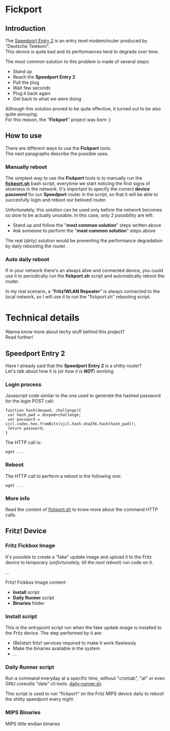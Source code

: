 # Fickport
## Introduction
The [Speedport Entry 2](https://de.wikipedia.org/wiki/Speedport) is an entry level modem/router produced by "Deutsche Telekom".  
This device is quite bad and its performances tend to degrade over time.  

The most common solution to this problem is made of several steps:
- Stand up
- Reach the **Speedport Entry 2**
- Pull the plug
- Wait few seconds
- Plug it back again
- Get back to what we were doing

Although this solution proved to be quite effective, it turned out to be also quite *annoying*.  
For this reason, the "**Fickport**" project was born :)

## How to use
There are different ways to use the **Fickport** tools.  
The next paragraphs describe the possible uses.

### Manually reboot
The simplest way to use the **Fickport** tools is to manually run the [**fickport.sh**](fickport.sh) bash script, everytime we start noticing the first signs of slowness in the network.
It's important to specify the correct **device password** for our **Speedport** router in the script, so that it will be able to succesfully login and reboot our beloved router. 

Unfortunately, this solution can be used only before the network becomes so slow to be actually unusable.
In this case, only 2 possibility are left:
- Stand up and follow the "**most common solution**" steps written above
- Ask someone to perform the "**most common solution**" steps above

The real (*dirty*) solution would be preventing the performance degradation by daily rebooting the router.

### Auto daily reboot
If in your network there's an always alive and connected device, you could use it to periodically run the **fickport.sh** script and automatically reboot the router.  

In my real scenario, a "**Fritz!WLAN Repeater**" is always connected to the local network, so I will use it to run the "fickport.sh" rebooting script.

# Technical details
Wanna know more about techy stuff behind this project?    
Read further!
## Speedport Entry 2
Have I already said that the **Speedport Entry 2** is a shitty router?  
Let's talk about how it is (_or how it is **NOT**_) working.
### Login process
Javascript code similar to the one used to generate the hashed password for the login POST call:
````
function hash(devpwd, challenge){
 var hash_pwd = devpwd+challenge;
 var password = sjcl.codec.hex.fromBits(sjcl.hash.sha256.hash(hash_pwd));
 return password;
}
````
The HTTP call is:
````
wget ...
````
### Reboot
The HTTP call to perform a reboot is the following one:
````
wget ...
````
### More info
Read the content of [fickport.sh](fickport.sh) to know more about the command HTTP calls.

## Fritz! Device
### Fritz Fickbox Image
It's possible to create a "fake" update image and upload it to the Fritz device to temporary (_unfortunately, till the next reboot_) run code on it.

...

Fritz! Fickbox Image content:
- **Install** script   
- **Daily Runner** script
- **Binaries** folder

### Install script
This is the entrypoint script run when the fake update image is installed to the Fritz device.
The step performed by it are:
- (Re)start fritz! services required to make it work flawlessly
- Make the binaries available in the system
- ...

### Daily Runner script
Run a command everyday at a specific time, without "crontab", "at" or even GNU coreutils "date" cli tools.
[daily-runner.sh](fritz-image/daily-runner.sh)

This script is used to run "fickport" on the Fritz MIPS device daily to reboot the shitty speedport every night.

### MIPS Binaries
MIPS little endian binaries
